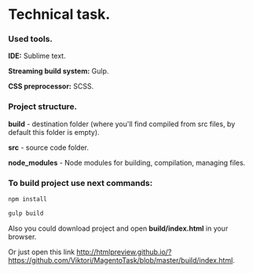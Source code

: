 # Technical task.

### Used tools.

**IDE:** Sublime text.

**Streaming build system:** Gulp.

**CSS preprocessor:** SCSS.


### Project structure.

**build** - destination folder (where you'll find compiled from src files, by default this folder is empty).

**src** - source code folder.

**node_modules** - Node modules for building, compilation, managing files.


### To build project use next commands:

```sh
npm install
```

```sh
gulp build
```

Also you could download project and open **build/index.html** in your browser. 

Or just open this link http://htmlpreview.github.io/?https://github.com/Viktori/MagentoTask/blob/master/build/index.html.

